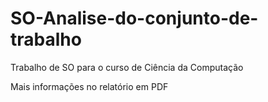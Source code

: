 # SO-Analise-do-conjunto-de-trabalho
Trabalho de SO para o curso de Ciência da Computação

Mais informações no relatório em PDF
